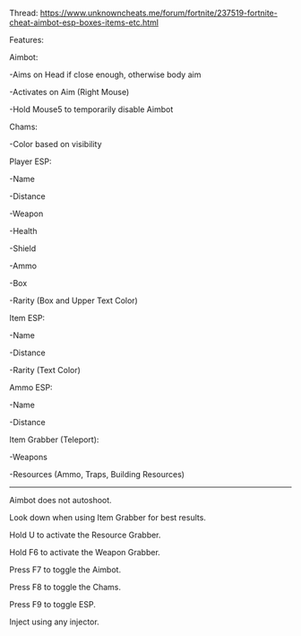 Thread: https://www.unknowncheats.me/forum/fortnite/237519-fortnite-cheat-aimbot-esp-boxes-items-etc.html

Features:

Aimbot:

-Aims on Head if close enough, otherwise body aim

-Activates on Aim (Right Mouse)

-Hold Mouse5 to temporarily disable Aimbot


Chams:

-Color based on visibility

Player ESP:

-Name

-Distance

-Weapon

-Health

-Shield

-Ammo

-Box

-Rarity (Box and Upper Text Color)


Item ESP:

-Name

-Distance

-Rarity (Text Color)


Ammo ESP:

-Name

-Distance


Item Grabber (Teleport):

-Weapons

-Resources (Ammo, Traps, Building Resources)

***

Aimbot does not autoshoot.

Look down when using Item Grabber for best results.


Hold U to activate the Resource Grabber.

Hold F6 to activate the Weapon Grabber.

Press F7 to toggle the Aimbot.

Press F8 to toggle the Chams.

Press F9 to toggle ESP.

Inject using any injector.
